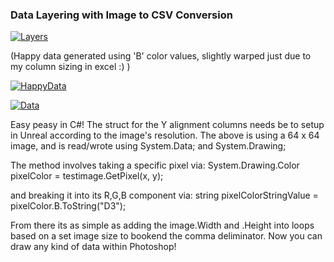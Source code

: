 ### Data Layering with Image to CSV Conversion

[![Layers]()]()

(Happy data generated using 'B' color values, slightly warped just due to my column sizing in excel :) )

[![HappyData]()]()

[![Data]()]()

Easy peasy in C#!  The struct for the Y alignment columns needs be to setup in Unreal according to the image's resolution.  The above is using a 64 x 64 image, and is read/wrote using System.Data; and System.Drawing;

The method involves taking a specific pixel via:
System.Drawing.Color pixelColor = testimage.GetPixel(x, y);

and breaking it into its R,G,B component via:
string pixelColorStringValue = pixelColor.B.ToString("D3");

From there its as simple as adding the image.Width and .Height into loops based on a set image size to bookend the comma deliminator.  Now you can draw any kind of data within Photoshop!